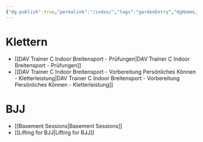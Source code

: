 ```yaml
---
{"dg-publish":true,"permalink":"/index/","tags":"gardenEntry","dgHomeLink":true,"dgPassFrontmatter":false,"dgShowBacklinks":false,"dgShowLocalGraph":true,"dgShowInlineTitle":false}
---
```



# Klettern

- [[DAV Trainer C Indoor Breitensport - Prüfungen|DAV Trainer C Indoor Breitensport - Prüfungen]]
- [[DAV Trainer C Indoor Breitensport - Vorbereitung Persönliches Können - Kletterleistung|DAV Trainer C Indoor Breitensport - Vorbereitung Persönliches Können - Kletterleistung]]

# BJJ

- [[Basement Sessions|Basement Sessions]]
- [[Lifting for BJJ|Lifting for BJJ]]
